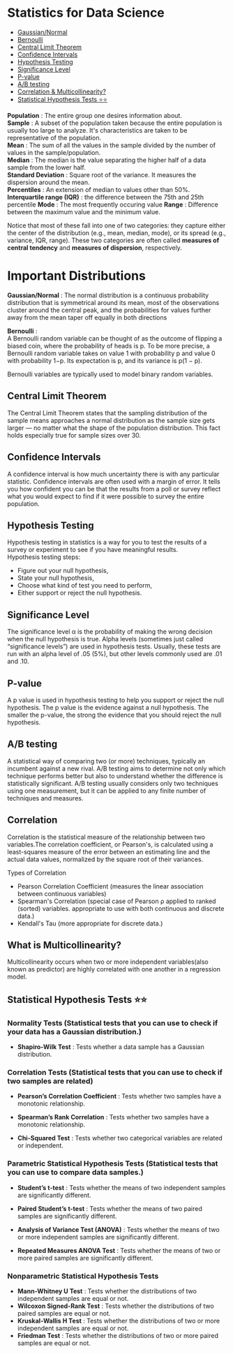 # Statistics for Data Science
* [Gaussian/Normal](#a)
* [Bernoulli](#b)
* [Central Limit Theorem](#c)
* [Confidence Intervals](#d)
* [Hypothesis Testing](#e)
* [Significance Level](#f)
* [P-value](#g)
* [A/B testing](#h)
* [Correlation &  Multicollinearity?](#i)
* [Statistical Hypothesis Tests :star::star:](#j)






**Population** : The entire group one desires information about.<br>
**Sample** : A subset of the population taken because the entire population is usually too large to analyze. It's 
characteristics are taken to be representative of the population.</br>
**Mean** : The sum of all the values in the sample divided by the number of values in the sample/population.</br>
**Median** : The median is the value separating the higher half of a data sample from the lower half.</br>
**Standard Deviation** : Square root of the variance. It measures the dispersion around the mean.</br>
**Percentiles** :  An extension of median to values other than 50%. </br> 
**Interquartile range (IQR)** : the difference between the 75th and 25th percentile
**Mode** : The most frequently occuring value
**Range** : Difference between the maximum value and the minimum value.

Notice that most of these fall into one of two categories: they capture either the center of the distribution (e.g., mean, median, mode), or its spread (e.g., variance, IQR, range). These two categories are often called **measures of central tendency** and **measures of dispersion**, respectively.

# Important Distributions <a name="a"></br>
 
**Gaussian/Normal** : The normal distribution is a continuous probability distribution that is symmetrical around its mean, most of the observations cluster around the central peak, and the probabilities for values further away from the mean taper off equally in both directions
  
**Bernoulli** :<a name="b"></br> A Bernoulli random variable can be thought of as the outcome of flipping a biased coin, where the probability of heads is p. To be more precise, a Bernoulli random variable takes on value 1 with probability p and value 0 with probability 1−p. Its expectation is p, and its variance is p(1 − p).

Bernoulli variables are typically used to model binary random variables.
## Central Limit Theorem <a name="c"></br>

The Central Limit Theorem states that the sampling distribution of the sample means approaches a normal distribution as the sample size gets larger — no matter what the shape of the population distribution. This fact holds especially true for sample sizes over 30.

## Confidence Intervals <a name="d"></br>

A confidence interval is how much uncertainty there is with any particular statistic. Confidence intervals are often used with a margin of error. It tells you how confident you can be that the results from a poll or survey reflect what you would expect to find if it were possible to survey the entire population. 

## Hypothesis Testing <a name="e"></br>

Hypothesis testing in statistics is a way for you to test the results of a survey or experiment to see if you have meaningful results. <br>
Hypothesis testing steps:

* Figure out your null hypothesis,
* State your null hypothesis,
* Choose what kind of test you need to perform,
* Either support or reject the null hypothesis.

## Significance Level <a name="f"></br>

The significance level α is the probability of making the wrong decision when the null hypothesis is true. Alpha levels (sometimes just called “significance levels”) are used in hypothesis tests. Usually, these tests are run with an alpha level of .05 (5%), but other levels commonly used are .01 and .10.

## P-value <a name="g"></br>

A p value is used in hypothesis testing to help you support or reject the null hypothesis. The p value is the evidence against a null hypothesis. The smaller the p-value, the strong the evidence that you should reject the null hypothesis.

## A/B testing <a name="h"></br>

A statistical way of comparing two (or more) techniques, typically an incumbent against a new rival. A/B testing aims to determine not only which technique performs better but also to understand whether the difference is statistically significant. A/B testing usually considers only two techniques using one measurement, but it can be applied to any finite number of techniques and measures.

## Correlation <a name="i"></br>

Correlation is the statistical measure of the relationship between two variables.The correlation coefficient, or Pearson's, is calculated using a least-squares measure of the error between an estimating line and the actual data values, normalized by the square root of their variances.

Types of Correlation

* Pearson Correlation Coefficient (measures the linear association between continuous variables)
* Spearman's Correlation (special case of Pearson ρ applied to ranked (sorted) variables. appropriate to use with both continuous and discrete data.) 
* Kendall's Tau (more appropriate for discrete data.)

## What is Multicollinearity?
   Multicollinearity occurs when two or more independent variables(also known as predictor) are highly correlated with one another in a regression model.



## Statistical Hypothesis Tests :star::star: <a name="j"></br>

 ### Normality Tests (Statistical tests that you can use to check if your data has a Gaussian distribution.)
  * **Shapiro-Wilk Test** : Tests whether a data sample has a Gaussian distribution.</br>
  
 ### Correlation Tests (Statistical tests that you can use to check if two samples are related)
 
  * **Pearson’s Correlation Coefficient** : Tests whether two samples have a monotonic relationship. </br>
   
  * **Spearman’s Rank Correlation** : Tests whether two samples have a monotonic relationship.</br>
   
  * **Chi-Squared Test** : Tests whether two categorical variables are related or independent.</br>
   
 ### Parametric Statistical Hypothesis Tests (Statistical tests that you can use to compare data samples.)
 
  * **Student’s t-test** : Tests whether the means of two independent samples are significantly different.</br>
  
  * **Paired Student’s t-test** : Tests whether the means of two paired samples are significantly different.</br>
   
  * **Analysis of Variance Test (ANOVA)** : Tests whether the means of two or more independent samples are significantly different.
   
  * **Repeated Measures ANOVA Test** : Tests whether the means of two or more paired samples are significantly different.
  
  ### Nonparametric Statistical Hypothesis Tests
  
   * **Mann-Whitney U Test** : Tests whether the distributions of two independent samples are equal or not.
   * **Wilcoxon Signed-Rank Test** : Tests whether the distributions of two paired samples are equal or not.
   * **Kruskal-Wallis H Test** : Tests whether the distributions of two or more independent samples are equal or not.
   * **Friedman Test** : Tests whether the distributions of two or more paired samples are equal or not.



